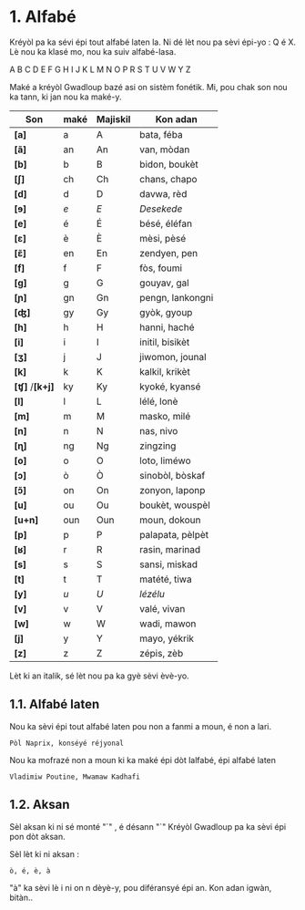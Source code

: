 # 1. Alfabé

Kréyòl pa ka sévi épi tout alfabé laten la. Ni dé lèt nou pa sèvi épi-yo : Q é X.
Lè nou ka klasé mo, nou ka suiv alfabé-lasa.

A B C D E F G H I J K L M N O P R S T U V W Y Z

Maké a kréyòl Gwadloup bazé asi on sistèm fonétik. Mi, pou chak son nou ka tann, ki jan nou ka maké-y.

| Son                 | maké | Majiskil | Kon adan           |
| ------------------- | ---- | -------- | ------------------ |
| **[a]**             | a    | A        | bata, féba         |
| **[ã]**             | an   | An       | van, mòdan         |
| **[b]**             | b    | B        | bidon, boukèt      |
| **[∫]**             | ch   | Ch       | chans, chapo       |
| **[d]**             | d    | D        | davwa, rèd         |
| **[ɘ]**             | *e*  | *E*      | *Desekede*         |
| **[e]**             | é    | É        | bésé, éléfan       |
| **[ɛ]**             | è    | È        | mèsi, pèsé         |
| **[ɛ̃]**             | en   | En       | zendyen, pen       |
| **[f]**             | f    | F        | fòs, foumi         |
| **[g]**             | g    | G        | gouyav, gal        |
| **[ɲ]**             | gn   | Gn       | pengn, lankongni   |
| **[ʤ]**             | gy   | Gy       | gyòk, gyoup        |
| **[h]**             | h    | H        | hanni, haché       |
| **[i]**             | i    | I        | initil, bisikèt    |
| **[ʒ]**             | j    | J        | jiwomon, jounal    |
| **[k]**             | k    | K        | kalkil, krikèt     |
| **[ʧ]** /**[k+j]**  | ky   | Ky       | kyoké, kyansé      |
| **[l]**             | l    | L        | lélé, lonè         |
| **[m]**             | m    | M        | masko, milé        |
| **[n]**             | n    | N        | nas, nivo          |
| **[ɳ]**             | ng   | Ng       | zingzing           |
| **[o]**             | o    | O        | loto, liméwo       |
| **[ɔ]**             | ò    | Ò        | sinobòl, bòskaf    |
| **[ɔ̃]**             | on   | On       | zonyon, laponp     |
| **[u]**             | ou   | Ou       | boukèt, wouspèl    |
| **[u+n]**           | oun  | Oun      | moun, dokoun       |
| **[p]**             | p    | P        | palapata, pèlpèt   |
| **[ʁ]**             | r    | R        | rasin, marinad     |
| **[s]**             | s    | S        | sansi, miskad      |
| **[t]**             | t    | T        | matété, tiwa       |
| **[y]**             | *u*  | *U*      | *lézélu*           |
| **[v]**             | v    | V        | valé, vivan        |
| **[w]**             | w    | W        | wadi, mawon        |
| **[j]**             | y    | Y        | mayo, yékrik       |
| **[z]**             | z    | Z        | zépis, zèb         |


Lèt ki an italik, sé lèt nou pa ka gyè sèvi èvè-yo.


## 1.1. Alfabé laten

Nou ka sèvi épi tout alfabé laten pou non a fanmi a moun, é non a lari.

```
Pòl Naprix, konséyé réjyonal
```

Nou ka mofrazé non a moun ki ka maké épi dòt lalfabé, épi alfabé laten

```
Vladimiw Poutine, Mwamaw Kadhafi
```

## 1.2. Aksan

Sèl aksan ki ni sé monté "´" , é désann "`" 
Kréyòl Gwadloup pa ka sèvi épi pon dòt aksan.

Sèl lèt ki ni aksan :

```
ò, é, è, à
```

"à" ka sèvi lè i ni on n dèyè-y, pou diféransyé épi an. Kon adan igwàn, bitàn..

